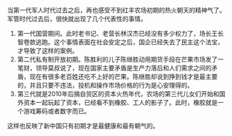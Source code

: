 当第一代军人时代过去之后，再也感受不到红丰农场初期的热火朝天的精神气了。军管时代过去后，很快就出现了几个代表性的事情。

1. 第一代国营期间。此时老书记、老营长林汉杰已经没有多少权力了，场长王长智卷款逃跑。这个事情表面在社会安定之后，国企已经失去了民主这个法宝，才导致了这样的案例。
2. 第二代私有制开放初期。陈胜利的儿子陈继胜动用期货手段在芒果市场发了一笔财，领导莫叔说了，现在国家主要矛盾是生产力落后和人们需求之间的矛盾，现在有很多老百姓还吃不上好的芒果。陈继胜却说到挣到钱才是最主要的，并且只要不违法，投机和操作市场价格的行为是心安理得的。
3. 第三代就是2010年后搞自贸区的资本火热年代，农场的第三代儿女们开始和国外资本一起玩起了资本，已经看不到橡胶、工人的影子了。此时，橡胶就是一个游戏筹码或者数字而已。

这样也反映了新中国只有初期才是最健康和最有朝气的。
